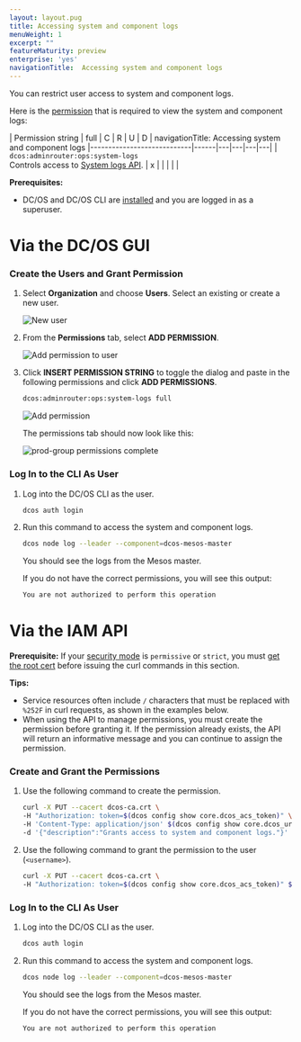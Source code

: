 ```yaml
---
layout: layout.pug
title: Accessing system and component logs
menuWeight: 1
excerpt: ""
featureMaturity: preview
enterprise: 'yes'
navigationTitle:  Accessing system and component logs
---
```


You can restrict user access to system and component logs. 

Here is the [permission](/docs/1.9/security/perms-reference/) that is required to view the system and component logs:

|     Permission string     | full | C | R | U | D |
navigationTitle:  Accessing system and component logs
|----------------------------|------|---|---|---|---|
| `dcos:adminrouter:ops:system-logs` <br>Controls access to [System logs API](/docs/1.9/api/master-routes/#system).                                                                                                                                                                      | x    |   |   |   |   |

**Prerequisites:** 

- DC/OS and DC/OS CLI are [installed](/docs/1.9/installing/) and you are logged in as a superuser.

# Via the DC/OS GUI

### Create the Users and Grant Permission

1.  Select **Organization** and choose **Users**. Select an existing or create a new user. 
    
    ![New user](/docs/1.9/img/new-user-generic.png)
    
1.  From the **Permissions** tab, select **ADD PERMISSION**.

    ![Add permission to user](/docs/1.9/img/permission-user.png)
    
1.  Click **INSERT PERMISSION STRING** to toggle the dialog and paste in the following permissions and click **ADD PERMISSIONS**.

    ```bash
    dcos:adminrouter:ops:system-logs full
    ```
      
    ![Add permission](/docs/1.9/img/comp-log-perms.png)
      
    The permissions tab should now look like this:
      
    ![prod-group permissions complete](/docs/1.9/img/comp-log-perms-done.png)

### <a name="verify-perms"></a>Log In to the CLI As User

1. Log into the DC/OS CLI as the user.

   ```bash
   dcos auth login
   ```

1. Run this command to access the system and component logs.

   ```bash
   dcos node log --leader --component=dcos-mesos-master
   ```
   
   You should see the logs from the Mesos master.

   If you do not have the correct permissions, you will see this output:
   
   ```bash
   You are not authorized to perform this operation
   ```

# Via the IAM API

**Prerequisite:** 
If your [security mode](/docs/1.9/overview/security/security-modes/) is `permissive` or `strict`, you must [get the root cert](/docs/1.9/networking/tls-ssl/get-cert/) before issuing the curl commands in this section. 

**Tips:** 

- Service resources often include `/` characters that must be replaced with `%252F` in curl requests, as shown in the examples below.
- When using the API to manage permissions, you must create the permission before granting it. If the permission already exists, the API will return an informative message and you can continue to assign the permission.

### <a name="grant-perm"></a>Create and Grant the Permissions

   
1. Use the following command to create the permission. 

   ```bash
   curl -X PUT --cacert dcos-ca.crt \
   -H "Authorization: token=$(dcos config show core.dcos_acs_token)" \
   -H 'Content-Type: application/json' $(dcos config show core.dcos_url)/acs/api/v1/acls/dcos:adminrouter:ops:system-logs \
   -d '{"description":"Grants access to system and component logs."}'
   ```

1. Use the following command to grant the permission to the user (`<username>`).

   ```bash
   curl -X PUT --cacert dcos-ca.crt \
   -H "Authorization: token=$(dcos config show core.dcos_acs_token)" $(dcos config show core.dcos_url)/acs/api/v1/acls/dcos:adminrouter:ops:system-logs/users/<username>/full
   ```
   
### <a name="verify-perms"></a>Log In to the CLI As User

1. Log into the DC/OS CLI as the user.

   ```bash
   dcos auth login
   ```

1. Run this command to access the system and component logs.

   ```bash
   dcos node log --leader --component=dcos-mesos-master
   ```
   
   You should see the logs from the Mesos master.

   If you do not have the correct permissions, you will see this output:
   
   ```bash
   You are not authorized to perform this operation
   ```